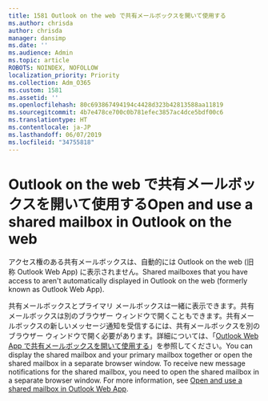 ```yaml
---
title: 1581 Outlook on the web で共有メールボックスを開いて使用する
ms.author: chrisda
author: chrisda
manager: dansimp
ms.date: ''
ms.audience: Admin
ms.topic: article
ROBOTS: NOINDEX, NOFOLLOW
localization_priority: Priority
ms.collection: Adm_O365
ms.custom: 1581
ms.assetid: ''
ms.openlocfilehash: 80c693867494194c4428d323b42813588aa11819
ms.sourcegitcommit: 4b7e478ce700c0b781efec3857ac4dce5bdf00c6
ms.translationtype: HT
ms.contentlocale: ja-JP
ms.lasthandoff: 06/07/2019
ms.locfileid: "34755818"
---
```

# <a name="open-and-use-a-shared-mailbox-in-outlook-on-the-web"></a><span data-ttu-id="31051-102">Outlook on the web で共有メールボックスを開いて使用する</span><span class="sxs-lookup"><span data-stu-id="31051-102">Open and use a shared mailbox in Outlook on the web</span></span>

<span data-ttu-id="31051-103">アクセス権のある共有メールボックスは、自動的には Outlook on the web (旧称 Outlook Web App) に表示されません。</span><span class="sxs-lookup"><span data-stu-id="31051-103">Shared mailboxes that you have access to aren't automatically displayed in Outlook on the web (formerly known as Outlook Web App).</span></span>

<span data-ttu-id="31051-p101">共有メールボックスとプライマリ メールボックスは一緒に表示できます。共有メールボックスは別のブラウザー ウィンドウで開くこともできます。共有メールボックスの新しいメッセージ通知を受信するには、共有メールボックスを別のブラウザー ウィンドウで開く必要があります。詳細については、「[Outlook Web App で共有メールボックスを開いて使用する](https://support.office.com/article/BC127866-42BE-4DE7-92AE-1EF2F787FD5C)」を参照してください。</span><span class="sxs-lookup"><span data-stu-id="31051-p101">You can display the shared mailbox and your primary mailbox together or open the shared mailbox in a separate browser window. To receive new message notifications for the shared mailbox, you need to open the shared mailbox in a separate browser window. For more information, see [Open and use a shared mailbox in Outlook Web App](https://support.office.com/article/BC127866-42BE-4DE7-92AE-1EF2F787FD5C).</span></span>

